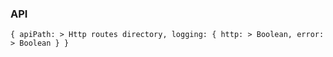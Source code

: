### API
`
{
  apiPath: > Http routes directory,
  logging: {
    http: > Boolean,
    error: > Boolean
  }
}
`
